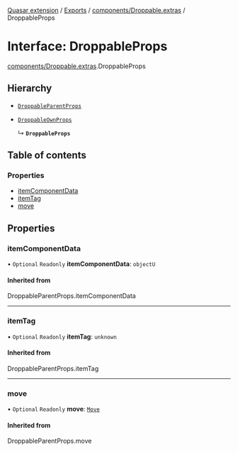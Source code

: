[Quasar extension](../index.md) / [Exports](../modules.md) / [components/Droppable.extras](../modules/components_Droppable_extras.md) / DroppableProps

# Interface: DroppableProps

[components/Droppable.extras](../modules/components_Droppable_extras.md).DroppableProps

## Hierarchy

- [`DroppableParentProps`](../modules/components_Droppable_extras.md#droppableparentprops)

- [`DroppableOwnProps`](components_Droppable_extras.DroppableOwnProps.md)

  ↳ **`DroppableProps`**

## Table of contents

### Properties

- [itemComponentData](components_Droppable_extras.DroppableProps.md#itemcomponentdata)
- [itemTag](components_Droppable_extras.DroppableProps.md#itemtag)
- [move](components_Droppable_extras.DroppableProps.md#move)

## Properties

### itemComponentData

• `Optional` `Readonly` **itemComponentData**: `objectU`

#### Inherited from

DroppableParentProps.itemComponentData

___

### itemTag

• `Optional` `Readonly` **itemTag**: `unknown`

#### Inherited from

DroppableParentProps.itemTag

___

### move

• `Optional` `Readonly` **move**: [`Move`](components_Sortable_extras.Move.md)

#### Inherited from

DroppableParentProps.move
